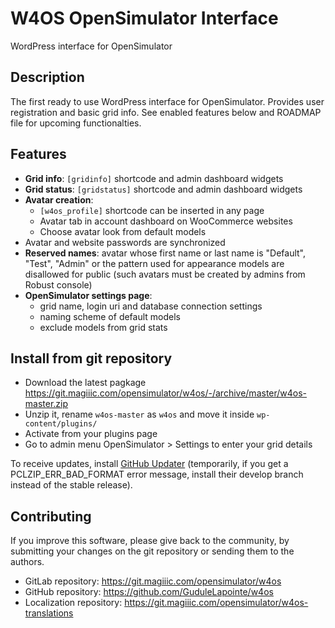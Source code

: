 # W4OS OpenSimulator Interface

WordPress interface for OpenSimulator

## Description

The first ready to use WordPress interface for OpenSimulator. Provides user
registration and basic grid info. See enabled features below and ROADMAP file
for upcoming functionalties.

## Features

* **Grid info**: `[gridinfo]` shortcode and admin dashboard widgets
* **Grid status**: `[gridstatus]` shortcode and admin dashboard widgets
* **Avatar creation**:
  - `[w4os_profile]` shortcode can be inserted in any page
  - Avatar tab in account dashboard on WooCommerce websites
  - Choose avatar look from default models
* Avatar and website passwords are synchronized
* **Reserved names**: avatar whose first name or last name is "Default",
  "Test", "Admin" or the pattern used for appearance models are disallowed for
  public (such avatars must be created by admins from Robust console)
* **OpenSimulator settings page**:
  - grid name, login uri and database connection settings
  - naming scheme of default models
  - exclude models from grid stats

## Install from git repository

* Download the latest pagkage https://git.magiiic.com/opensimulator/w4os/-/archive/master/w4os-master.zip
* Unzip it, rename `w4os-master` as `w4os` and move it inside `wp-content/plugins/`
* Activate from your plugins page
* Go to admin menu OpenSimulator > Settings to enter your grid details

To receive updates, install [GitHub Updater](https://github.com/afragen/github-updater)
(temporarily, if you get a PCLZIP_ERR_BAD_FORMAT error message, install their
develop branch instead of the stable release).

## Contributing

If you improve this software, please give back to the community, by submitting
your changes on the git repository or sending them to the authors.

* GitLab repository: https://git.magiiic.com/opensimulator/w4os
* GitHub repository: https://github.com/GuduleLapointe/w4os
* Localization repository: https://git.magiiic.com/opensimulator/w4os-translations
